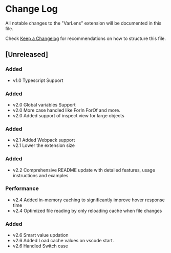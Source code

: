 # Change Log

All notable changes to the "VarLens" extension will be documented in this file.

Check [Keep a Changelog](http://keepachangelog.com/) for recommendations on how to structure this file.

## [Unreleased]

### Added

- v1.0 Typescript Support

### Added

- v2.0 Global variables Support
- v2.0 More case handled like ForIn ForOf and more.
- v2.0 Added support of inspect view for large objects

### Added

- v2.1 Added Webpack support
- v2.1 Lower the extension size

### Added

- v2.2 Comprehensive README update with detailed features, usage instructions and examples

### Performance

- v2.4 Added in-memory caching to significantly improve hover response time
- v2.4 Optimized file reading by only reloading cache when file changes

### Added

- v2.6 Smart value updation
- v2.6 Added Load cache values on vscode start.
- v2.6 Handled Switch case
